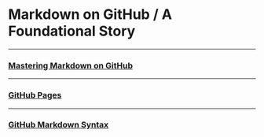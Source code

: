 # Markdown on GitHub / A Foundational Story
---
### [Mastering Markdown on GitHub](https://guides.github.com/features/mastering-markdown/0)
---
### [GitHub Pages](https://pages.github.com/)
---
### [GitHub Markdown Syntax](https://docs.github.com/en/github/writing-on-github/basic-writing-and-formatting-syntax)
